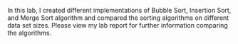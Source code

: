 In this lab, I created different implementations of Bubble Sort, Insertion Sort, and Merge Sort algorithm and compared the sorting algorithms on different data set sizes. Please view my lab report for further information comparing the algorithms.
